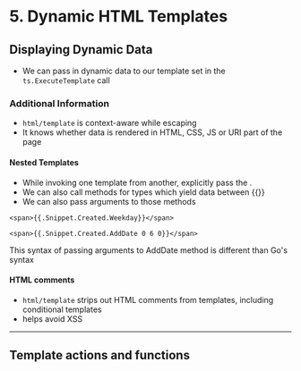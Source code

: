# 5. Dynamic HTML Templates

## Displaying Dynamic Data
- We can pass in dynamic data to our template set in the `ts.ExecuteTemplate` call

### Additional Information
- `html/template` is context-aware while escaping
- It knows whether data is rendered in HTML, CSS, JS or URI part of the page

#### Nested Templates
- While invoking one template from another, explicitly pass the .
- We can also call methods for types which yield data between {{}}
- We can also pass arguments to those methods

```
<span>{{.Snippet.Created.Weekday}}</span>

<span>{{.Snippet.Created.AddDate 0 6 0}}</span>
```

This syntax of passing arguments to AddDate method is different than Go's syntax

#### HTML comments
- `html/template` strips out HTML comments from templates, including conditional templates
- helps avoid XSS

---

## Template actions and functions
